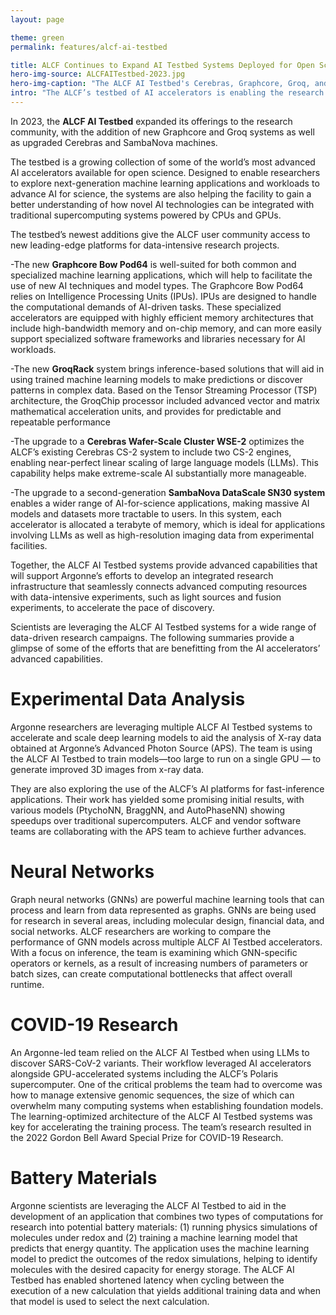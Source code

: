 ```yaml
---
layout: page

theme: green
permalink: features/alcf-ai-testbed

title: ALCF Continues to Expand AI Testbed Systems Deployed for Open Science
hero-img-source: ALCFAITestbed-2023.jpg
hero-img-caption: "The ALCF AI Testbed's Cerebras, Graphcore, Groq, and SambaNova systems are available to researchers across the world."
intro: "The ALCF’s testbed of AI accelerators is enabling the research community to advance the use of AI for data-intensive science."
---
```


In 2023, the <b>ALCF AI Testbed</b> expanded its offerings to the research community, with the addition of new Graphcore and Groq systems as well as upgraded Cerebras and SambaNova machines. 

The testbed is a growing collection of some of the world’s most advanced AI accelerators available for open science. Designed to enable researchers to explore next-generation machine learning applications and workloads to advance AI for science, the systems are also helping the facility to gain a better understanding of how novel AI technologies can be integrated with traditional supercomputing systems powered by CPUs and GPUs.

The testbed’s newest additions give the ALCF user community access to new leading-edge platforms for data-intensive research projects.

-The new <b>Graphcore Bow Pod64</b> is well-suited for both common and specialized machine learning applications, which will help to facilitate the use of new AI techniques and model types. The Graphcore Bow Pod64 relies on Intelligence Processing Units (IPUs). IPUs are designed to handle the computational demands of AI-driven tasks. These specialized accelerators are equipped with highly efficient memory architectures that include high-bandwidth memory and on-chip memory, and can more easily support specialized software frameworks and libraries necessary for AI workloads.

-The new <b>GroqRack</b> system brings inference-based solutions that will aid in using trained machine learning models to make predictions or discover patterns in complex data. Based on the Tensor Streaming Processor (TSP) architecture, the GroqChip processor included advanced vector and matrix mathematical acceleration units, and provides for predictable and repeatable performance

-The upgrade to a <b>Cerebras Wafer-Scale Cluster WSE-2</b> optimizes the ALCF’s existing Cerebras CS-2 system to include two CS-2 engines, enabling near-perfect linear scaling of large language models (LLMs). This capability helps make extreme-scale AI substantially more manageable.

-The upgrade to a second-generation <b>SambaNova DataScale SN30 system</b> enables a wider range of AI-for-science applications, making massive AI models and datasets more tractable to users. In this system, each accelerator is allocated a terabyte of memory, which is ideal for applications involving LLMs as well as high-resolution imaging data from experimental facilities.

Together, the ALCF AI Testbed systems provide advanced capabilities that will support Argonne’s efforts to develop an integrated research infrastructure that seamlessly connects advanced computing resources with data-intensive experiments, such as light sources and fusion experiments, to accelerate the pace of discovery.

Scientists are leveraging the ALCF AI Testbed systems for a wide range of data-driven research campaigns. The following summaries provide a glimpse of some of the efforts that are benefitting from the AI accelerators’ advanced capabilities.

# Experimental Data Analysis
Argonne researchers are leveraging multiple ALCF AI Testbed systems to accelerate and scale deep learning models to aid the analysis of X-ray data obtained at Argonne’s Advanced Photon Source (APS). The team is using the ALCF AI Testbed to train models—too large to run on a single GPU — to generate improved 3D images from x-ray data.

They are also exploring the use of the ALCF’s AI platforms for fast-inference applications. Their work has yielded some promising initial results, with various models (PtychoNN, BraggNN, and AutoPhaseNN) showing speedups over traditional supercomputers. ALCF and vendor software teams are collaborating with the APS team to achieve further advances.

# Neural Networks
Graph neural networks (GNNs) are powerful machine learning tools that can process and learn from data represented as graphs. GNNs are being used for research in several areas, including molecular design, financial data, and social networks. ALCF researchers are working to compare the performance of GNN models across multiple ALCF AI Testbed accelerators. With a focus on inference, the team is examining which GNN-specific operators or kernels, as a result of increasing numbers of parameters or batch sizes, can create computational bottlenecks that affect overall runtime.

# COVID-19 Research
An Argonne-led team relied on the ALCF AI Testbed when using LLMs to discover SARS-CoV-2 variants. Their workflow leveraged AI accelerators alongside GPU-accelerated systems including the ALCF’s Polaris supercomputer. One of the critical problems the team had to overcome was how to manage extensive genomic sequences, the size of which can overwhelm many computing systems when establishing foundation models. The learning-optimized architecture of the ALCF AI Testbed systems was key for accelerating the training process. The team’s research resulted in the 2022 Gordon Bell Award Special Prize for COVID-19 Research.


# Battery Materials
Argonne scientists are leveraging the ALCF AI Testbed to aid in the development of an application that combines two types of computations for research into potential battery materials: (1) running physics simulations of molecules under redox and (2) training a machine learning model that predicts that energy quantity. The application uses the machine learning model to predict the outcomes of the redox simulations, helping to identify molecules with the desired capacity for energy storage. The ALCF AI Testbed has enabled shortened latency when cycling between the execution of a new calculation that yields additional training data and when that model is used to select the next calculation.
